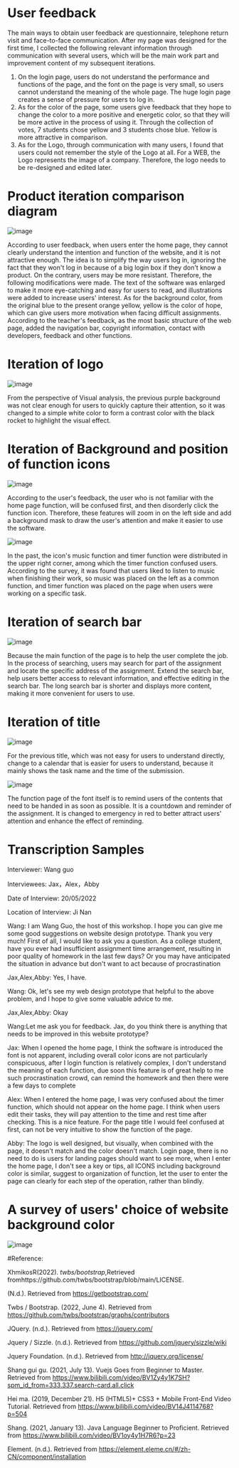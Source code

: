 # **User feedback**
The main ways to obtain user feedback are questionnaire, telephone return visit and face-to-face communication. After my page was designed for the first time, I collected the following relevant information through communication with several users, which will be the main work part and improvement content of my subsequent iterations.
1. On the login page, users do not understand the performance and functions of the page, and the font on the page is very small, so users cannot understand the meaning of the whole page. The huge login page creates a sense of pressure for users to log in.
2. As for the color of the page, some users give feedback that they hope to change the color to a more positive and energetic color, so that they will be more active in the process of using it. Through the collection of votes, 7 students chose yellow and 3 students chose blue. Yellow is more attractive in comparison.
3. As for the Logo, through communication with many users, I found that users could not remember the style of the Logo at all. For a WEB, the Logo represents the image of a company. Therefore, the logo needs to be re-designed and edited later.
# **Product iteration comparison diagram**
![image](https://github.com/a1023165631/web-prototype/blob/main/images/iteration/mainpage-iteration.png)

According to user feedback, when users enter the home page, they cannot clearly understand the intention and function of the website, and it is not attractive enough. The idea is to simplify the way users log in, ignoring the fact that they won't log in because of a big login box if they don't know a product. On the contrary, users may be more resistant. Therefore, the following modifications were made. The text of the software was enlarged to make it more eye-catching and easy for users to read, and illustrations were added to increase users' interest. As for the background color, from the original blue to the present orange yellow, yellow is the color of hope, which can give users more motivation when facing difficult assignments. According to the teacher's feedback, as the most basic structure of the web page, added the navigation bar, copyright information, contact with developers, feedback and other functions.

# Iteration of logo
![image](https://github.com/a1023165631/web-prototype/blob/main/images/iteration/logo-itera.png)

From the perspective of Visual analysis, the previous purple background was not clear enough for users to quickly capture their attention, so it was changed to a simple white color to form a contrast color with the black rocket to highlight the visual effect.

# Iteration of Background and position of function icons
![image](https://github.com/a1023165631/web-prototype/blob/main/images/iteration/functionbg2.png)

According to the user's feedback, the user who is not familiar with the home page function, will be confused first, and then disorderly click the function icon. Therefore, these features will zoom in on the left side and add a background mask to draw the user's attention and make it easier to use the software.

![image](https://github.com/a1023165631/web-prototype/blob/main/images/iteration/icon.png)

In the past, the icon's music function and timer function were distributed in the upper right corner, among which the timer function confused users. According to the survey, it was found that users liked to listen to music when finishing their work, so music was placed on the left as a common function, and timer function was placed on the page when users were working on a specific task.

# Iteration of search bar

![image](https://github.com/a1023165631/web-prototype/blob/main/images/iteration/Top-searchbar.png)

Because the main function of the page is to help the user complete the job. In the process of searching, users may search for part of the assignment and locate the specific address of the assignment. Extend the search bar, help users better access to relevant information, and effective editing in the search bar. The long search bar is shorter and displays more content, making it more convenient for users to use.

# Iteration of title

![image](https://github.com/a1023165631/web-prototype/blob/main/images/iteration/title-iteration.png)

For the previous title, which was not easy for users to understand directly, change to a calendar that is easier for users to understand, because it mainly shows the task name and the time of the submission.

![image](https://github.com/a1023165631/web-prototype/blob/main/images/iteration/title-iteration2.png)

The function page of the font itself is to remind users of the contents that need to be handed in as soon as possible. It is a countdown and reminder of the assignment. It is changed to emergency in red to better attract users' attention and enhance the effect of reminding.

# Transcription Samples
Interviewer: Wang guo

Interviewees: Jax，Alex，Abby

Date of Interview: 20/05/2022 

Location of Interview: Ji Nan

Wang: I am Wang Guo, the host of this workshop. I hope you can give me some good suggestions on website design prototype. Thank you very much!
First of all, I would like to ask you a question. As a college student, have you ever had insufficient assignment time arrangement, resulting in poor quality of homework in the last few days? Or you may have anticipated the situation in advance but don't want to act because of procrastination

Jax,Alex,Abby: Yes, I have.

Wang: Ok, let's see my web design prototype that helpful to the above problem, and I hope to give some valuable advice to me.

Jax,Alex,Abby: Okay

Wang:Let me ask you for feedback. Jax, do you think there is anything that needs to be improved in this website prototype?

Jax: When I opened the home page, I think the software is introduced the font is not apparent, including overall color icons are not particularly conspicuous, after I login function is relatively complex, I don't understand the meaning of each function, due soon this feature is of great help to me such procrastination crowd, can remind the homework and then there were a few days to complete

Alex: When I entered the home page, I was very confused about the timer function, which should not appear on the home page. I think when users edit their tasks, they will pay attention to the time and rest time after checking. This is a nice feature. For the page title I would feel confused at first, can not be very intuitive to show the function of the page.

Abby: The logo is well designed, but visually, when combined with the page, it doesn't match and the color doesn't match. Login page, there is no need to do is users for landing pages should want to see more, when I enter the home page, I don't see a key or tips, all ICONS including background color is similar, suggest to organization of function, let the user to enter the page can clearly for each step of the operation, rather than blindly.

# A survey of users' choice of website background color

![image](https://github.com/a1023165631/web-prototype/blob/main/images/iteration/DATA-chose%20color.png)

#Reference:

XhmikosR(2022). _twbs/bootstrap_,Retrieved fromhttps://github.com/twbs/bootstrap/blob/main/LICENSE.

(N.d.). Retrieved from https://getbootstrap.com/

Twbs / Bootstrap. (2022, June 4). Retrieved from https://github.com/twbs/bootstrap/graphs/contributors

JQuery. (n.d.). Retrieved from https://jquery.com/

Jquery / Sizzle. (n.d.). Retrieved from https://github.com/jquery/sizzle/wiki

Jquery Foundation. (n.d.). Retrieved from http://jquery.org/license/

Shang gui gu. (2021, July 13). Vuejs Goes from Beginner to Master. Retrieved from https://www.bilibili.com/video/BV1Zy4y1K7SH?spm_id_from=333.337.search-card.all.click

Hei ma. (2019, December 21). H5 (HTML5)+ CSS3 + Mobile Front-End Video Tutorial. Retrieved from https://www.bilibili.com/video/BV14J4114768?p=504

Shang. (2021, January 13). Java Language Beginner to Proficient. Retrieved from https://www.bilibili.com/video/BV1oy4y1H7R6?p=23

Element. (n.d.). Retrieved from https://element.eleme.cn/#/zh-CN/component/installation
